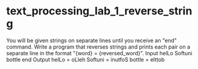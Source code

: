 # text_processing_lab_1_reverse_string
You will be given strings on separate lines until you receive an "end" command. Write a program that reverses strings and prints each pair on a separate line in the format "{word} = {reversed_word}".
Input
helLo
Softuni
bottle
end
Output
helLo = oLleh
Softuni = inutfoS
bottle = elttob

